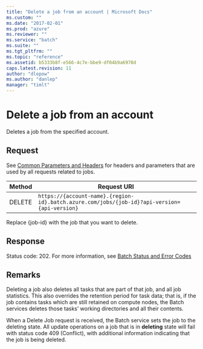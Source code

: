 ```yaml
---
title: "Delete a job from an account | Microsoft Docs"
ms.custom: ""
ms.date: "2017-02-01"
ms.prod: "azure"
ms.reviewer: ""
ms.service: "batch"
ms.suite: ""
ms.tgt_pltfrm: ""
ms.topic: "reference"
ms.assetid: b5333b8f-e566-4c7e-bbe9-df04b9a6970d
caps.latest.revision: 11
author: "dlepow"
ms.author: "danlep"
manager: "timlt"
---
```

# Delete a job from an account
  Deletes a job from the specified  account.  
  
##  <a name="bk_lifetime"></a> Request  
 See [Common Parameters and Headers](../batchservice/common-parameters-and-headers.md) for headers and parameters that are used by all requests related to jobs.  
  
|Method|Request URI|  
|------------|-----------------|  
|DELETE|`https://{account-name}.{region-id}.batch.azure.com/jobs/{job-id}?api-version={api-version}`|  
  
 Replace {job-id} with the job that you want to delete.  
  
## Response  
 Status code: 202. For more information, see [Batch Status and Error Codes](../batchservice/batch-status-and-error-codes.md)  
  
## Remarks  
 Deleting a job also deletes all tasks that are part of that job, and all job statistics.  This also overrides the retention period for task data; that is, if the job contains tasks which are still retained on compute nodes, the Batch services deletes those tasks’ working directories and all their contents.  
  
 When a Delete Job request is received, the Batch service sets the job to the deleting state.  All update operations on a job that is in **deleting** state will fail with status code 409 (Conflict), with additional information indicating that the job is being deleted.  
  
  